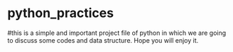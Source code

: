 # python_practices
#this is a simple and important project file of python in which we are going to discuss some codes and data structure. 
Hope you will enjoy it.
